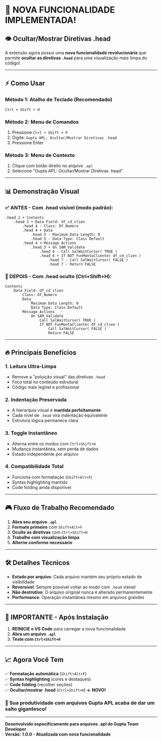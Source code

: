 # 🎉 NOVA FUNCIONALIDADE IMPLEMENTADA!

## 👁️ Ocultar/Mostrar Diretivas .head

A extensão agora possui uma **nova funcionalidade revolucionária** que permite **ocultar as diretivas `.head`** para uma visualização mais limpa do código!

---

## ⚡ Como Usar

### Método 1: Atalho de Teclado (Recomendado)
```
Ctrl + Shift + H
```

### Método 2: Menu de Comandos
1. Pressione `Ctrl + Shift + P`
2. Digite: `Gupta APL: Ocultar/Mostrar Diretivas .head`
3. Pressione Enter

### Método 3: Menu de Contexto
1. Clique com botão direito no arquivo `.apl`
2. Selecione "Gupta APL: Ocultar/Mostrar Diretivas .head"

---

## 📊 Demonstração Visual

### ✅ ANTES - Com .head visível (modo padrão):
```apl
.head 2 + Contents
    .head 3 + Data Field: df_cd_clien
        .head 4 - Class: Df_Numero
        .head 4 + Data
            .head 5 - Maximum Data Length: 8
            .head 5 - Data Type: Class Default
        .head 4 + Message Actions
            .head 5 + On SAM_Validate
                .head 6 - Call SalWaitCursor( TRUE )
                .head 6 + If NOT FunMontaCliente( df_cd_clien )
                    .head 7 - Call SalWaitCursor( FALSE )
                    .head 7 - Return FALSE
```

### 🎯 DEPOIS - Com .head oculto (Ctrl+Shift+H):
```apl
Contents
    Data Field: df_cd_clien
        Class: Df_Numero
        Data
            Maximum Data Length: 8
            Data Type: Class Default
        Message Actions
            On SAM_Validate
                Call SalWaitCursor( TRUE )
                If NOT FunMontaCliente( df_cd_clien )
                    Call SalWaitCursor( FALSE )
                    Return FALSE
```

---

## 🔥 Principais Benefícios

### 1. **Leitura Ultra-Limpa**
- Remove a "poluição visual" das diretivas `.head`
- Foco total no conteúdo estrutural
- Código mais legível e profissional

### 2. **Indentação Preservada**
- A hierarquia visual é **mantida perfeitamente**
- Cada nível de `.head` vira indentação equivalente
- Estrutura lógica permanece clara

### 3. **Toggle Instantâneo**
- Alterna entre os modos com `Ctrl+Shift+H`
- Mudança instantânea, sem perda de dados
- Estado independente por arquivo

### 4. **Compatibilidade Total**
- Funciona com formatação (`Shift+Alt+F`)
- Syntax highlighting mantido
- Code folding ainda disponível

---

## 🎮 Fluxo de Trabalho Recomendado

1. **Abra seu arquivo `.apl`**
2. **Formate primeiro** com `Shift+Alt+F`
3. **Oculte as diretivas** com `Ctrl+Shift+H`
4. **Trabalhe com visualização limpa**
5. **Alterne conforme necessário**

---

## 🛠️ Detalhes Técnicos

- **Estado por arquivo**: Cada arquivo mantém seu próprio estado de visibilidade
- **Reversível**: Sempre possível voltar ao modo com `.head` visível
- **Não destrutivo**: O arquivo original nunca é alterado permanentemente
- **Performance**: Operação instantânea mesmo em arquivos grandes

---

## 🚨 IMPORTANTE - Após Instalação

1. **REINICIE o VS Code** para carregar a nova funcionalidade
2. **Abra um arquivo `.apl`**
3. **Teste com `Ctrl+Shift+H`**

---

## 📈 Agora Você Tem

✅ **Formatação automática** (`Shift+Alt+F`)  
✅ **Syntax highlighting** (cores e destaques)  
✅ **Code folding** (recolher seções)  
✅ **Ocultar/mostrar .head** (`Ctrl+Shift+H`) **← NOVO!**

### 🎊 Sua produtividade com arquivos Gupta APL acaba de dar um salto gigantesco!

---

**Desenvolvido especificamente para arquivos .apl do Gupta Team Developer**  
**Versão: 1.0.0 - Atualizada com nova funcionalidade**
